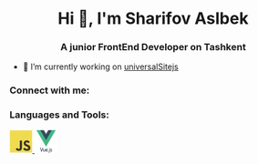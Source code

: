 <h1 align="center">Hi 👋, I'm Sharifov Aslbek</h1>
<h3 align="center">A junior FrontEnd Developer on Tashkent</h3>

- 🔭 I’m currently working on [universalSitejs](https://github.com/sharifov-aslbek/universalSitejs.git)

<h3 align="left">Connect with me:</h3>
<p align="left">
</p>

<h3 align="left">Languages and Tools:</h3>
<p align="left"> <a href="https://developer.mozilla.org/en-US/docs/Web/JavaScript" target="_blank" rel="noreferrer"> <img src="https://raw.githubusercontent.com/devicons/devicon/master/icons/javascript/javascript-original.svg" alt="javascript" width="40" height="40"/> </a> <a href="https://vuejs.org/" target="_blank" rel="noreferrer"> <img src="https://raw.githubusercontent.com/devicons/devicon/master/icons/vuejs/vuejs-original-wordmark.svg" alt="vuejs" width="40" height="40"/> </a> </p>
